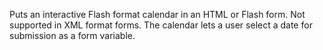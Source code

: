 Puts an interactive Flash format calendar in an HTML or Flash form.
		Not supported in XML format forms. The calendar lets a user select a date for submission as a form variable.